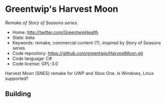 # Greentwip's Harvest Moon

_Remake of Story of Seasons series._

- Home: http://twitter.com/GreentwipHealth
- State: beta
- Keywords: remake, commercial content (?), inspired by Story of Seasons series
- Code repository: https://github.com/greentwip/HarvestMoon.git
- Code language: C#
- Code license: GPL-3.0

Harvest Moon (SNES) remake for UWP and Xbox One. Is Windows, Linux supported?

## Building
